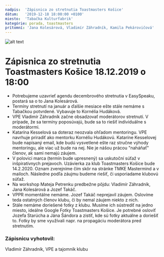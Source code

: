 ```yaml
---
nadpis:  'Zápisnica zo stretnutia Toastmasters Košice'
dátum:   '2019-12-18 18:00:00 +0100'
miesto:  'Tabačka Kulturfabrik'
kategórie: porada, toastmasters
prítomní: 'Jana Kolesárová, Vladimír Záhradník, Kamila Pekárovičová'
---
```


![alt text][logo]
# Zápisnica zo stretnutia Toastmasters Košice 18.12.2019 o 18:00
- Potrebujeme uzavrieť agendu decembrového stretnutia v EasySpeaku, postará sa o to Jana Kolesárová.
- Termíny stretnutí na január a ďalšie mesiace ešte stále nemáme s Tabačkou potvrdené. Vybavuje to Kornélia Hudáková.
- VPE Vladimír Záhradník začne obsadzovať moderátorov stretnutí. V prípade, že sa termíny poposúvajú, bude sa to riešiť individuálne s moderátormi.
- Katarína Kesselová sa doteraz neozvala ohľadom mentoringu. VPE navrhuje priradiť ako mentorku Kornéliu Hudákovú. Kataríne Kesselovej bude napísaný email, kde budú vysvetlené ešte raz stručne výhody mentoringu, ale viac už bude na nej. Nie je nášou prácou "naháňať" členov, ak sami nemajú záujem.
- V polovici marca (termín bude upresnený) sa uskutoční súťaž v inšpiratívnych prejavoch. Uzávierka za klub Toastmasters Košice bude 14.2.2020. Oznam zverejníme čím skôr na stránke TMKE Mastermind a v mailoch. Následne podľa záujmu budeme riešiť, či usporiadame klubovú súťaž.
- Na workshop Mateja Petrenku predbežne pôjdu: Vladimír Záhradník, Jana Kolesárová a Jozef Takáč.
- VPPR momentálne nemáme. Jozef Takáč neprejavil záujem. Oslovíme teda ostatných členov klubu, či by nemal záujem niekto z nich.
- Stále nemáme doriešené fotky z klubu. Musíme ich sústrediť na jedno miesto, ideálne Google Fotky Toastmasters Košice. Je potrebné osloviť Jozefa Starúcha a Jána Šándora a zistiť, kde sú fotky aktuálne a doriešiť to. Fotky by sme využívali napr. na propagáciu moderátora pred stretnutím.

### Zápisnicu vyhotovil:
Vladimír Záhradník,
VPE a tajomník klubu

[logo]: https://github.com/toastmasters-kosice/graficke_podklady/raw/master/Log%C3%A1/%C5%A0tandardn%C3%A9%20zmen%C5%A1en%C3%A9%20logo%20TMKE.png "Logo Toastmasters Košice"
